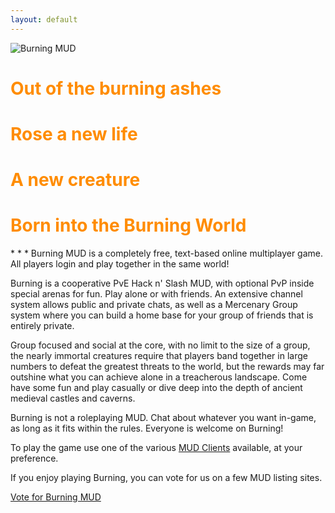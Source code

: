```yaml
---
layout: default
---
```

<style>
h1 {
    color: darkorange;
}
</style>
<div class="center">
<img src="{{ site.baseurl }} {% link /images/BurningMUD_ASCII_Logo.png %} " alt="Burning MUD">
<h1>Out of the burning ashes</h1>
<h1>Rose a new life</h1>
<h1>A new creature</h1>
<h1>Born into the Burning World</h1>
</div>
* * *
Burning MUD is a completely free, text-based online multiplayer game. All players login and play together in the same world!

Burning is a cooperative PvE Hack n' Slash MUD, with optional PvP inside special arenas for fun. Play alone or with friends. An extensive channel system allows public and private chats, as well as a Mercenary Group system where you can build a home base for your group of friends that is entirely private.

Group focused and social at the core, with no limit to the size of a group, the nearly immortal creatures require that players band together in large numbers to defeat the greatest threats to the world, but the rewards may far outshine what you can achieve alone in a treacherous landscape. Come have some fun and play casually or dive deep into the depth of ancient medieval castles and caverns.

Burning is not a roleplaying MUD. Chat about whatever you want in-game, as long as it fits within the rules. Everyone is welcome on Burning!

To play the game use one of the various [MUD Clients](mud_clients.markdown) available, at your preference.

If you enjoy playing Burning, you can vote for us on a few MUD listing sites.

[Vote for Burning MUD](/vote.markdown)